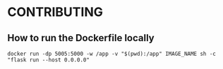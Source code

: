 # CONTRIBUTING

## How to run the Dockerfile locally

```
docker run -dp 5005:5000 -w /app -v "$(pwd):/app" IMAGE_NAME sh -c "flask run --host 0.0.0.0"
```
